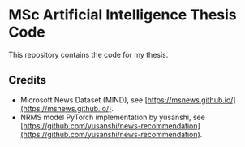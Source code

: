 # MSc Artificial Intelligence Thesis Code

This repository contains the code for my thesis.

## Credits

- Microsoft News Dataset (MIND), see [https://msnews.github.io/](https://msnews.github.io/).
- NRMS model PyTorch implementation by yusanshi, see [https://github.com/yusanshi/news-recommendation](https://github.com/yusanshi/news-recommendation).
